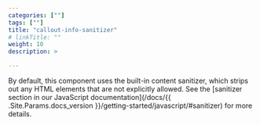```yaml
---
categories: [""]
tags: [""]
title: "callout-info-sanitizer"
# linkTitle: ""
weight: 10
description: >

---
```


By default, this component uses the built-in content sanitizer, which strips out any HTML elements that are not explicitly allowed. See the [sanitizer section in our JavaScript documentation](/docs/{{ .Site.Params.docs_version }}/getting-started/javascript/#sanitizer) for more details.
